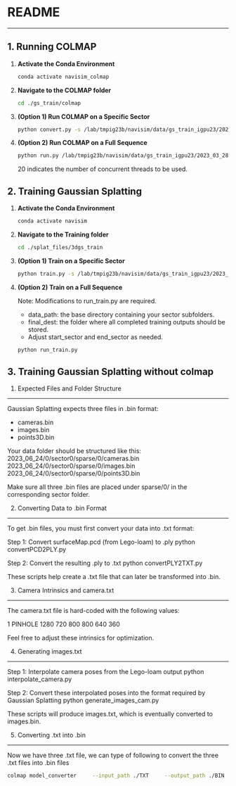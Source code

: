 # README

---

## 1. Running COLMAP

1. **Activate the Conda Environment**

   ```bash
   conda activate navisim_colmap
   ```

2. **Navigate to the COLMAP folder**

   ```bash
   cd ./gs_train/colmap
   ```

3. **(Option 1) Run COLMAP on a Specific Sector**

   ```bash
   python convert.py -s /lab/tmpig23b/navisim/data/gs_train_igpu23/2023_03_28/0/sector12/
   ```

4. **(Option 2) Run COLMAP on a Full Sequence**

   ```bash
   python run.py /lab/tmpig23b/navisim/data/gs_train_igpu23/2023_03_28/ 20
   ```

   20 indicates the number of concurrent threads to be used.

## 2. Training Gaussian Splatting

1. **Activate the Conda Environment**

   ```bash
   conda activate navisim
   ```

2. **Navigate to the Training folder**

   ```bash
   cd ./splat_files/3dgs_train
   ```

3. **(Option 1) Train on a Specific Sector**

   ```bash
   python train.py -s /lab/tmpig23b/navisim/data/gs_train_igpu23/2023_03_28/0/sector0
   ```

4. **(Option 2) Train on a Full Sequence**

   Note: Modifications to run_train.py are required.

   - data_path: the base directory containing your sector subfolders.
   - final_dest: the folder where all completed training outputs should be stored.
   - Adjust start_sector and end_sector as needed.

   ```bash
   python run_train.py
   ```

## 3. Training Gaussian Splatting without colmap

1. Expected Files and Folder Structure

---

Gaussian Splatting expects three files in .bin format:

- cameras.bin
- images.bin
- points3D.bin

Your data folder should be structured like this:
2023_06_24/0/sector0/sparse/0/cameras.bin
2023_06_24/0/sector0/sparse/0/images.bin
2023_06_24/0/sector0/sparse/0/points3D.bin

Make sure all three .bin files are placed under sparse/0/ in the corresponding sector folder.

2. Converting Data to .bin Format

---

To get .bin files, you must first convert your data into .txt format:

Step 1: Convert surfaceMap.pcd (from Lego-loam) to .ply
python convertPCD2PLY.py

Step 2: Convert the resulting .ply to .txt
python convertPLY2TXT.py

These scripts help create a .txt file that can later be transformed into .bin.

3. Camera Intrinsics and camera.txt

---

The camera.txt file is hard-coded with the following values:

1 PINHOLE 1280 720 800 800 640 360

Feel free to adjust these intrinsics for optimization.

4. Generating images.txt

---

Step 1: Interpolate camera poses from the Lego-loam output
python interpolate_camera.py

Step 2: Convert these interpolated poses into the format required by Gaussian Splatting
python generate_images_cam.py

These scripts will produce images.txt, which is eventually converted to images.bin.

5. Converting .txt into .bin

---

Now we have three .txt file, we can type of following to convert the three .txt files into .bin files

```bash
colmap model_converter     --input_path ./TXT     --output_path ./BIN     --output_type BIN
```
